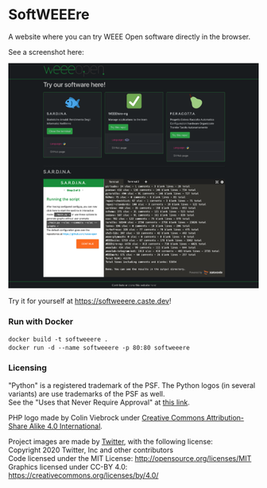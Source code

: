 # SoftWEEEre

A website where you can try WEEE Open software directly in the browser.

See a screenshot here:  

![website screenshot](readme/screenshot.png)

Try it for yourself at https://softweeere.caste.dev!

### Run with Docker

`docker build -t softweeere .`  
`docker run -d --name softweeere -p 80:80 softweeere`

### Licensing

"Python" is a registered trademark of the PSF. The Python logos (in several variants) are use trademarks of the PSF as well.  
See the "Uses that Never Require Approval" at [this link](https://www.python.org/psf/trademarks/).

PHP logo made by Colin Viebrock under [Creative Commons Attribution-Share Alike 4.0 International](https://creativecommons.org/licenses/by-sa/4.0/).

Project images are made by [Twitter](https://twemoji.twitter.com), with the following license:  
Copyright 2020 Twitter, Inc and other contributors  
Code licensed under the MIT License: http://opensource.org/licenses/MIT  
Graphics licensed under CC-BY 4.0: https://creativecommons.org/licenses/by/4.0/